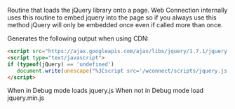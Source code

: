 ﻿Routine that loads the jQuery library onto a page. Web Connection internally uses this routine to embed jquery into the page so if you always use this method jQuery will only be embedded once even if called more than once.

Generates the following output when using CDN:

```html
<script src="https://ajax.googleapis.com/ajax/libs/jquery/1.7.1/jquery.js" type="text/javascript" ></script>
<script type="text/javascript">
if (typeof(jQuery) == 'undefined')
   document.write(unescape("%3Cscript src='/wconnect/scripts/jquery.js' type='text/javascript'%3E%3C/script%3E"));
</script>
```

When in Debug mode loads jquery.js
When not in Debug mode load jquery.min.js